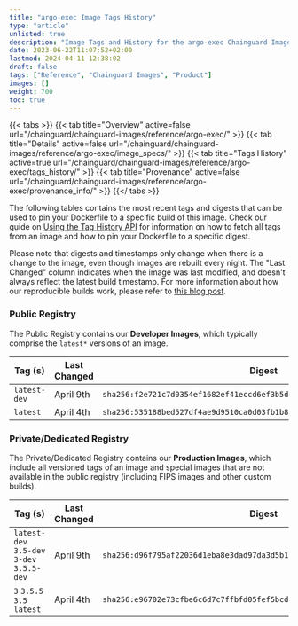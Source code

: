 ```yaml
---
title: "argo-exec Image Tags History"
type: "article"
unlisted: true
description: "Image Tags and History for the argo-exec Chainguard Image"
date: 2023-06-22T11:07:52+02:00
lastmod: 2024-04-11 12:38:02
draft: false
tags: ["Reference", "Chainguard Images", "Product"]
images: []
weight: 700
toc: true
---
```


{{< tabs >}}
{{< tab title="Overview" active=false url="/chainguard/chainguard-images/reference/argo-exec/" >}}
{{< tab title="Details" active=false url="/chainguard/chainguard-images/reference/argo-exec/image_specs/" >}}
{{< tab title="Tags History" active=true url="/chainguard/chainguard-images/reference/argo-exec/tags_history/" >}}
{{< tab title="Provenance" active=false url="/chainguard/chainguard-images/reference/argo-exec/provenance_info/" >}}
{{</ tabs >}}

The following tables contains the most recent tags and digests that can be used to pin your Dockerfile to a specific build of this image. Check our guide on [Using the Tag History API](/chainguard/chainguard-images/using-the-tag-history-api/) for information on how to fetch all tags from an image and how to pin your Dockerfile to a specific digest.

Please note that digests and timestamps only change when there is a change to the image, even though images are rebuilt every night. The "Last Changed" column indicates when the image was last modified, and doesn't always reflect the latest build timestamp. For more information about how our reproducible builds work, please refer to [this blog post](https://www.chainguard.dev/unchained/reproducing-chainguards-reproducible-image-builds).

### Public Registry
The Public Registry contains our **Developer Images**, which typically comprise the `latest*` versions of an image.

| Tag (s)       | Last Changed | Digest                                                                    |
|---------------|--------------|---------------------------------------------------------------------------|
|  `latest-dev` | April 9th    | `sha256:f2e721c7d0354ef1682ef41eccd6ef3b5d7d543b6847d998d86ac89f154396c2` |
|  `latest`     | April 4th    | `sha256:535188bed527df4ae9d9510ca0d03fb1b81d4b620e5caf960f0024ead78dea79` |


### Private/Dedicated Registry
The Private/Dedicated Registry contains our **Production Images**, which include all versioned tags of an image and special images that are not available in the public registry (including FIPS images and other custom builds).

| Tag (s)                                     | Last Changed | Digest                                                                    |
|---------------------------------------------|--------------|---------------------------------------------------------------------------|
|  `latest-dev` `3.5-dev` `3-dev` `3.5.5-dev` | April 9th    | `sha256:d96f795af22036d1eba8e3dad97da3d5b1a5d53886b6407a29cf11e8d135cb67` |
|  `3` `3.5.5` `3.5` `latest`                 | April 4th    | `sha256:e96702e73cfbe6c6d7c7ffbfd05fef5bcd377d1f4fb6462ba7bc1dd36eeb0945` |

